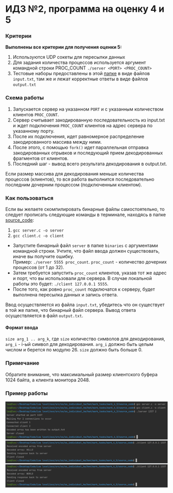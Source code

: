 # ИДЗ №2, программа на оценку 4 и 5

### Критерии
**Выполнены все критерии для получения оценки 5:**
1) Используются UDP сокеты для пересылки данных
2) Для задания количества процессов используется аргумент командной строки PROC_COUNT `./server <PORT> <PROC_COUNT>`
3) Тестовые наборы предоставлены в этой [папке](tests) в виде файлов `input.txt`, там же и лежат корректные ответы в виде файлов `output.txt`

### Схема работы
1) Запускается сервер на указанном `PORT` и с указанным количеством клиентов `PROC_COUNT`. 
2) Сервер считывает закодированную последовательность из input.txt и ждет подключения `PROC_COUNT` клиентов на адрес сервера по указанному порту. 
3) После их подключения, идет равномерное распределение закодированного массива между ними. 
4) После этого, с помощью `fork()` идет параллельная отправка закодированных отрывков и последующий прием декодированных фрагментов от клиентов. 
5) Последний шаг - вывод всего результата декодирования в output.txt.

Если размер массива для декодирования меньше количества процессов (клиентов), то вся работа выполнится последовательно последним дочерним процессом (подключенным клиентом).

### Как пользоваться
Если вы желаете скомпилировать бинарные файлы самостоятельно, то следует прописать следующие команды в терминале, находясь в папке [source_code](source_code):
1) `gcc server.c -o server`
2) `gcc client.c -o client`

- Запустите бинарный файл `server` в папке `binaries` с аргументами командной строки. Учтите, что файл ввода должен существовать, иначе вы получите ошибку.\
Пример: `./server 5555 proc_count`. `proc_count` - количество дочерних процессов (от 1 до 32).
- Затем требуется запустить `proc_count` клиентов, указав тот же адрес и порт, что вы использовали для сервера.
В случае локальной работы это будет: `./client 127.0.0.1 5555`.
- После того, как ровно `proc_count` подключатся к серверу, будет выполнена пересылка данных и запись ответа.

Ввод осуществляется из файла `input.txt`, убедитесь что он существует в той же папке, что бинарный файл сервера. Вывод ответа осуществляется в файл `output.txt`.

#### Формат ввода
`size arg_1 .. arg_k`, где `size` количество символов для декодирования, `arg_i` - i-ый символ для декодирования. `arg_i` должно быть целым числом и берется по модулю 26. `size` должно быть больше 0. 

### Примечание
Обратите внимание, что максимальный размер клиентского буфера 1024 байта, а клиента монитора 2048.

### Пример работы
![Сервер](img.png)
![Клиент 1](img_1.png)
![Клиент 2](img_2.png)